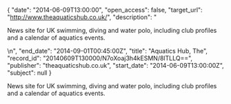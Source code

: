 {
  "date": "2014-06-09T13:00:00", 
  "open_access": false, 
  "target_url": "http://www.theaquaticshub.co.uk/", 
  "description": "<p>News site for UK swimming, diving and water polo, including club profiles and a calendar of aquatics events.</p>\n", 
  "end_date": "2014-09-01T00:45:00Z", 
  "title": "Aquatics Hub, The", 
  "record_id": "20140609T130000/N7oXoaj3h4kESMN/8lTLLQ==", 
  "publisher": "theaquaticshub.co.uk", 
  "start_date": "2014-06-09T13:00:00Z", 
  "subject": null
}

<p>News site for UK swimming, diving and water polo, including club profiles and a calendar of aquatics events.</p>
